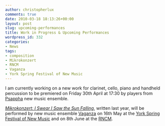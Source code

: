 ```yaml
---
author: christopherlux
comments: true
date: 2010-03-18 18:13:26+00:00
layout: post
slug: upcoming-performances
title: Work in Progress & Upcoming Performances
wordpress_id: 332
categories:
- News
tags:
- composition
- Mikrokonzert
- RNCM
- Vaganza
- York Spring Festival of New Music
---
```


I am currently working on a new work for clarinet, cello, piano and handheld percussion to be premiered on Friday 30th April at 17:30 by players from [Psappha](http://www.psappha.com/) new music ensemble.

[_Mikrokonzert: I Swear I Saw the Sun Falling_](http://www.chrisswithinbank.net/2009/06/mikrokonzert-2/), written last year, will be performed by new music ensemble [Vaganza](http://www.vaganza.manchester.ac.uk/) on 16th May at the [York Spring Festival of New Music](http://www.yorkspringfestival.co.uk/) and on 8th June at the [RNCM](http://www.rncm.ac.uk/).
